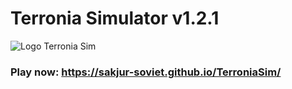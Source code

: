 # Terronia Simulator v1.2.1

![Logo Terronia Sim](https://i.imgur.com/UW4q5tT.png)

### Play now: https://sakjur-soviet.github.io/TerroniaSim/
